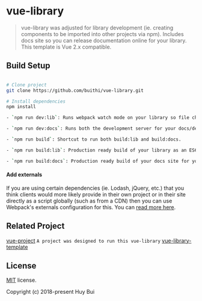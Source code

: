 # vue-library

> vue-library was adjusted for library development (ie. creating components to be imported into other projects via npm).
> Includes docs site so you can release documentation online for your library.
> This template is Vue 2.x compatible.


## Build Setup

``` bash

# Clone project
git clone https://github.com/buithi/vue-library.git

# Install dependencies
npm install

- `npm run dev:lib`: Runs webpack watch mode on your library so file changes are built and re-written to disk automatically (useful for [npm link](https://docs.npmjs.com/cli/link) situations).

- `npm run dev:docs`: Runs both the development server for your docs/demo site.

- `npm run build`: Shortcut to run both build:lib and build:docs.

- `npm run build:lib`: Production ready build of your library as an ES6 module (via UMD), ready to import into another project via npm.

- `npm run build:docs`: Production ready build of your docs site for your library. Put this build online so you can demo your library to the world and provide documentation.

```

#### Add externals

If you are using certain dependencies (ie. Lodash, jQuery, etc.) that you think clients would more likely provide 
in their own project or in their site directly as a script globally (such as from a CDN) then you can use 
Webpack's externals configuration for this. You can [read more here](https://webpack.js.org/guides/author-libraries/#add-externals).  


## Related Project

 [vue-project](https://github.com/buithi/vue-project) `A project was designed to run this vue-library`
 [vue-library-template](https://github.com/prograhammer/vue-library-template)


 ## License

[MIT](https://github.com/buithi/vue-library/blob/master/LICENSE) license.

Copyright (c) 2018-present Huy Bui